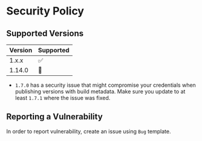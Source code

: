 # Security Policy

## Supported Versions

| Version | Supported          |
| ------- | ------------------ |
| 1.x.x   | :white_check_mark: |
| 1.14.0  | :rotating_light:   |

- `1.7.0` has a security issue that might compromise your credentials when publishing versions with build metadata. Make sure you update to at least `1.7.1` where the issue was fixed.

## Reporting a Vulnerability

In order to report vulnerability, create an issue using `Bug` template.
